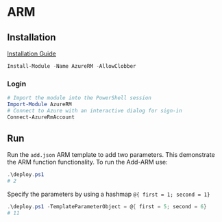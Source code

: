# ARM

## Installation

[Installation Guide](https://docs.microsoft.com/en-us/powershell/azure/install-azurerm-ps?view=azurermps-6.10.0)

```PowerShell
Install-Module -Name AzureRM -AllowClobber
```

### Login

```PowerShell
# Import the module into the PowerShell session
Import-Module AzureRM
# Connect to Azure with an interactive dialog for sign-in
Connect-AzureRmAccount
```


## Run

Run the `add.json` ARM template to add two parameters. This demonstrate the ARM function functionality. To run the Add-ARM use:

```PowerShell
.\deploy.ps1
# 2
```

Specify the parameters by using a hashmap `@{ first = 1; second = 1}`

```PowerShell
.\deploy.ps1 -TemplateParameterObject = @{ first = 5; second = 6}
# 11
```